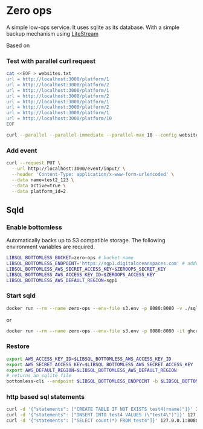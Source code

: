 # Zero ops

A simple low-ops service.  It uses sqlite as its database.
With a simple backup mechanism using [LiteStream]()

Based on 

### Test with parallel curl request

``` bash
cat <<EOF > websites.txt
url = http://localhost:3000/platform/1
url = http://localhost:3000/platform/2
url = http://localhost:3000/platform/1
url = http://localhost:3000/platform/2
url = http://localhost:3000/platform/1
url = http://localhost:3000/platform/2
url = http://localhost:3000/platform/1
url = http://localhost:3000/platform/10
EOF

curl --parallel --parallel-immediate --parallel-max 10 --config websites.txt
```

### Add event 

``` bash
curl --request PUT \
  --url http://localhost:3000/event/input/ \
  --header 'Content-Type: application/x-www-form-urlencoded' \
  --data name=test2_123 \
  --data active=true \
  --data platform_id=2
```

## Sqld

### Enable bottomless

Automatically backs up to S3 compatible storage.  The following environment variables are required.

``` bash
LIBSQL_BOTTOMLESS_BUCKET=zero-ops # bucket name
LIBSQL_BOTTOMLESS_ENDPOINT='https://sgp1.digitaloceanspaces.com' # address can be overridden for local testing, e.g. with Minio
LIBSQL_BOTTOMLESS_AWS_SECRET_ACCESS_KEY=$ZEROOPS_SECRET_KEY
LIBSQL_BOTTOMLESS_AWS_ACCESS_KEY_ID=$ZEROOPS_ACCESS_KEY
LIBSQL_BOTTOMLESS_AWS_DEFAULT_REGION=sgp1
```

### Start sqld

``` bash
docker run --rm --name zero-ops --env-file s3.env -p 8080:8080 -v ./sqld-data:/var/lib/sqld -it ghcr.io/libsql/sqld:main /bin/sqld --enable-bottomless-replication -disable-default-namespace --checkpoint-interval-s 15 --http-listen-addr 0.0.0.0:8080
```
or

``` bash
docker run --rm --name zero-ops --env-file s3.env -p 8080:8080 -it ghcr.io/libsql/sqld:main /bin/sqld --enable-bottomless-replication --disable-default-namespace --checkpoint-interval-s 15
```
### Restore

``` bash
export AWS_ACCESS_KEY_ID=$LIBSQL_BOTTOMLESS_AWS_ACCESS_KEY_ID 
export AWS_SECRET_ACCESS_KEY=$LIBSQL_BOTTOMLESS_AWS_SECRET_ACCESS_KEY 
export AWS_DEFAULT_REGION=$LIBSQL_BOTTOMLESS_AWS_DEFAULT_REGION 
# returns an sqlite file
bottomless-cli --endpoint $LIBSQL_BOTTOMLESS_ENDPOINT -b $LIBSQL_BOTTOMLESS_BUCKET restore

```

### http based sql statements

``` bash
curl -d '{"statements": ["CREATE TABLE IF NOT EXISTS test4(rname)"]}' 127.0.0.1:8080
curl -d '{"statements": ["INSERT INTO test4 VALUES (\"test4\")"]}' 127.0.0.1:8080
curl -d '{"statements": ["SELECT count(*) FROM test4"]}' 127.0.0.1:8080
```
